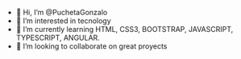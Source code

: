 - 👋 Hi, I’m @PuchetaGonzalo
- 👀 I’m interested in tecnology
- 🌱 I’m currently learning HTML, CSS3, BOOTSTRAP, JAVASCRIPT, TYPESCRIPT, ANGULAR.
- 💞️ I’m looking to collaborate on great proyects

<!---
PuchetaGonzalo/PuchetaGonzalo is a ✨ special ✨ repository because its `README.md` (this file) appears on your GitHub profile.
You can click the Preview link to take a look at your changes.
--->
